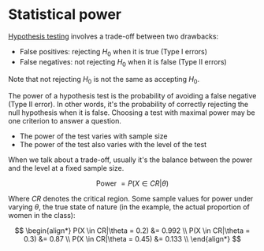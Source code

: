 # Statistical power

[Hypothesis testing](202210150928) involves a trade-off between two drawbacks:
- False positives: rejecting $H_0$ when it is true (Type I errors)
- False negatives: not rejecting $H_0$ when it is false (Type II errors)

Note that not rejecting $H_0$ is not the same as accepting $H_0$.

The power of a hypothesis test is the probability of avoiding a false negative
(Type II error). In other words, it's the probability of correctly rejecting
the null hypothesis when it is false. Choosing a test with maximal power may be
one criterion to answer a question.

- The power of the test varies with sample size
- The power of the test also varies with the level of the test

When we talk about a trade-off, usually it's the balance between the power and
the level at a fixed sample size.

$$
\text{Power } = P(X \in CR|\theta)
$$

Where $CR$ denotes the critical region. Some sample values for power under
varying $\theta$, the true state of nature (in the example, the actual
proportion of women in the class):

$$
\begin{align*}
  P(X \in CR|\theta = 0.2) &= 0.992 \\
  P(X \in CR|\theta = 0.3) &= 0.87 \\
  P(X \in CR|\theta = 0.45) &= 0.133 \\
\end{align*}
$$
